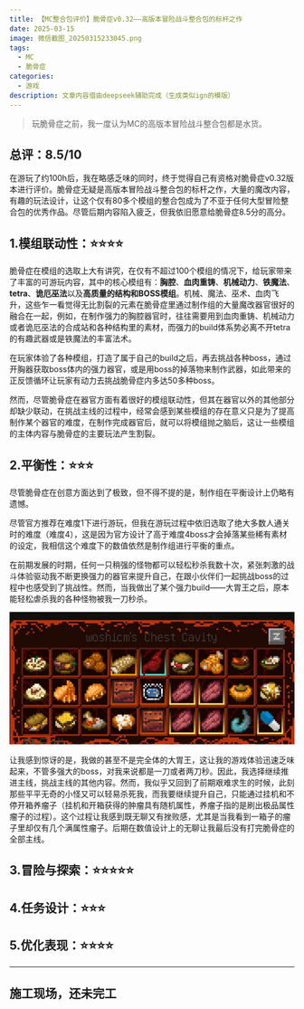 ```yaml
---
title: 【MC整合包评价】脆骨症v0.32——高版本冒险战斗整合包的标杆之作
date: 2025-03-15
image: 微信截图_20250315233045.png
tags:
  - MC
  - 脆骨症
categories:
  - 游戏
description: 文章内容借由deepseek辅助完成（生成类似ign的模版）
---
```

> 玩脆骨症之前，我一度认为MC的高版本冒险战斗整合包都是水货。

## 总评：8.5/10

在游玩了约100h后，我在略感乏味的同时，终于觉得自己有资格对脆骨症v0.32版本进行评价。脆骨症无疑是高版本冒险战斗整合包的标杆之作，大量的魔改内容，有趣的玩法设计，让这个仅有80多个模组的整合包成为了不亚于任何大型冒险整合包的优秀作品。尽管后期内容陷入疲乏，但我依旧愿意给脆骨症8.5分的高分。

## 1.模组联动性：⭐⭐⭐⭐

脆骨症在模组的选取上大有讲究，在仅有不超过100个模组的情况下，给玩家带来了丰富的可游玩内容，其中的核心模组有：**胸腔**、**血肉重铸**、**机械动力**、**铁魔法**、**tetra**、**诡厄巫法**以及**高质量的结构和BOSS模组**。机械、魔法、巫术、血肉飞升，这些乍一看觉得无比割裂的元素在脆骨症里通过制作组的大量魔改器官很好的融合在一起，例如，在制作强力的胸腔器官时，往往需要用到血肉重铸、机械动力或者诡厄巫法的合成站和各种结构里的素材，而强力的build体系势必离不开tetra的有趣武器或是铁魔法的丰富法术。

在玩家体验了各种模组，打造了属于自己的build之后，再去挑战各种boss，通过开胸器获取boss体内的强力器官，或是用boss的掉落物来制作武器，如此带来的正反馈循环让玩家有动力去挑战脆骨症内多达50多种boss。

然而，尽管脆骨症在器官方面有着很好的模组联动性，但其在器官以外的其他部分却缺少联动，在挑战主线的过程中，经常会感到某些模组的存在意义只是为了提高制作某个器官的难度，在制作完成器官后，就可以将模组抛之脑后，这让一些模组的主体内容与脆骨症的主要玩法产生割裂。

## 2.平衡性：⭐⭐⭐

尽管脆骨症在创意方面达到了极致，但不得不提的是，制作组在平衡设计上仍略有遗憾。

尽管官方推荐在难度1下进行游玩，但我在游玩过程中依旧选取了绝大多数人通关时的难度（难度4），这是因为官方设计了高于难度4boss才会掉落某些稀有素材的设定，我相信这个难度下的数值依然是制作组进行平衡的重点。

在前期发展的时期，任何一只稍强的怪物都可以轻松秒杀我数十次，紧张刺激的战斗体验驱动我不断更换强力的器官来提升自己，在跟小伙伴们一起挑战boss的过程中也感受到了挑战性。然而，当我做出了某个强力build——大胃王之后，原本能轻松虐杀我的各种怪物被我一刀秒杀。

![大胃王丐版build](微信截图_20250315233135.png)

让我感到惊讶的是，我做的甚至不是完全体的大胃王，这让我的游戏体验迅速乏味起来，不管多强大的boss，对我来说都是一刀或者两刀秒。因此，我选择继续推进主线，挑战主线的其他内容。然而，我似乎又回到了前期艰难求生的时候，此刻那些平平无奇的小怪又可以轻易杀死我，而我要继续提升自己，只能通过挂机和不停开箱养瘤子（挂机和开箱获得的肿瘤具有随机属性，养瘤子指的是刷出极品属性瘤子的过程）。这个过程让我感到既无聊又有挫败感，尤其是当我看到一箱子的瘤子里却仅有几个满属性瘤子。后期在数值设计上的无聊让我最后没有打完脆骨症的全部主线。

## 3.冒险与探索：⭐⭐⭐⭐⭐

## 4.任务设计：⭐⭐⭐

## 5.优化表现：⭐⭐⭐⭐

***
## 施工现场，还未完工
